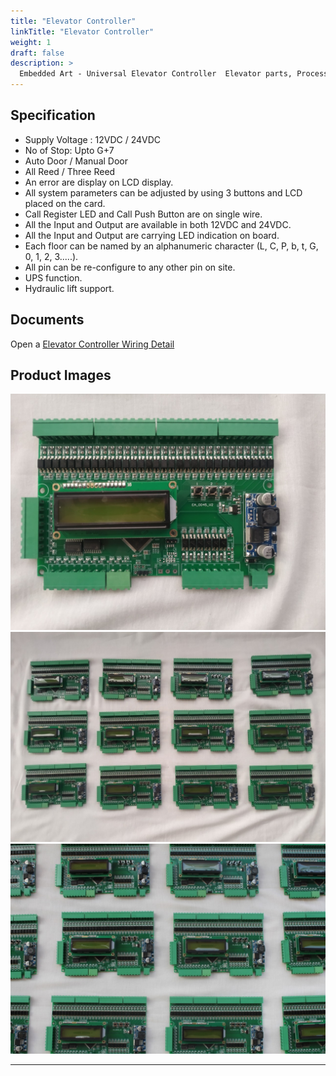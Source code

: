 ```yaml
---
title: "Elevator Controller"
linkTitle: "Elevator Controller"
weight: 1
draft: false
description: >
  Embedded Art - Universal Elevator Controller  Elevator parts, Process Control Instruments & Elevator Controller Cards Manufacturer from Ahmedabad, Gujarat, India
---
```


<!--
{{% pageinfo %}}
This is a placeholder page that shows you how to use this template site.
{{% /pageinfo %}}
-->

## Specification
* Supply Voltage : 12VDC / 24VDC
* No of Stop: Upto G+7
* Auto Door / Manual Door
* All Reed / Three Reed
* An error are display on LCD display.
* All system parameters can be adjusted by using 3 buttons and LCD placed on the card.
* Call Register LED and Call Push Button are on single wire.
* All the Input and Output are available in both 12VDC and 24VDC.
* All the Input and Output are carrying LED indication on board.
* Each floor can be named by an alphanumeric character (L, C, P, b, t, G, 0, 1, 2, 3.....).
* All pin can be re-configure to any other pin on site.
* UPS function.
* Hydraulic lift support.

## Documents

<p>Open a <a href="ELEVATOR-UNIVERSAL-CONTROLLER.pdf"  target="_blank">Elevator Controller Wiring Detail</a></p>

## Product Images
![image](elevator-controller-1.jpeg)
![image](elevator-controller-2.jpeg)
![image](elevator-controller-3.jpeg)

---